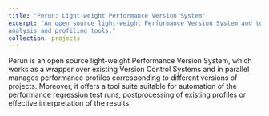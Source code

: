 ```yaml
---
title: "Perun: Light-weight Performance Version System"
excerpt: "An open source light-weight Performance Version System and tool suite of performance
analysis and profiling tools."
collection: projects
---
```


Perun is an open source light-weight Performance Version System, which works as a wrapper over
existing Version Control Systems and in parallel manages performance profiles corresponding to
different versions of projects. Moreover, it offers a tool suite suitable for automation of the
performance regression test runs, postprocessing of existing profiles or effective interpretation
of the results.

